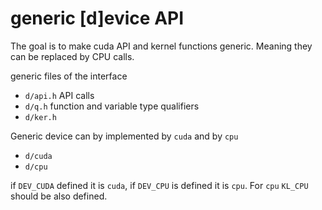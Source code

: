 # generic [d]evice API

The goal is to make cuda API and kernel functions generic. Meaning
they can be replaced by CPU calls.

generic files of the interface
* `d/api.h` API calls
* `d/q.h` function and variable type qualifiers
* `d/ker.h`

Generic device can by implemented by `cuda` and by `cpu`
* `d/cuda`
* `d/cpu`

if `DEV_CUDA` defined it is `cuda`, if `DEV_CPU` is defined it is
`cpu`. For `cpu` `KL_CPU` should be also defined.

